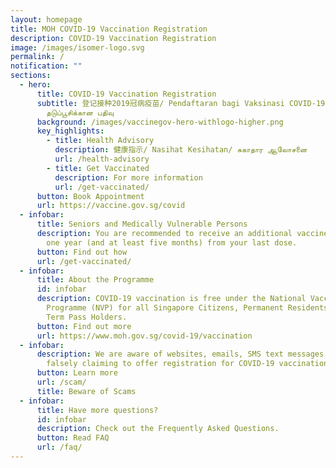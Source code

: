 ```yaml
---
layout: homepage
title: MOH COVID-19 Vaccination Registration
description: COVID-19 Vaccination Registration
image: /images/isomer-logo.svg
permalink: /
notification: ""
sections:
  - hero:
      title: COVID-19 Vaccination Registration
      subtitle: 登记接种2019冠病疫苗/ Pendaftaran bagi Vaksinasi COVID-19/ கொவிட்-19
        தடுப்பூசிக்கான பதிவு
      background: /images/vaccinegov-hero-withlogo-higher.png
      key_highlights:
        - title: Health Advisory
          description: 健康指示/ Nasihat Kesihatan/ சுகாதார ஆலோசனை
          url: /health-advisory
        - title: Get Vaccinated
          description: For more information
          url: /get-vaccinated/
      button: Book Appointment
      url: https://vaccine.gov.sg/covid
  - infobar:
      title: Seniors and Medically Vulnerable Persons
      description: You are recommended to receive an additional vaccine dose at around
        one year (and at least five months) from your last dose.
      button: Find out how
      url: /get-vaccinated/
  - infobar:
      title: About the Programme
      id: infobar
      description: COVID-19 vaccination is free under the National Vaccination
        Programme (NVP) for all Singapore Citizens, Permanent Residents and Long
        Term Pass Holders.
      button: Find out more
      url: https://www.moh.gov.sg/covid-19/vaccination
  - infobar:
      description: We are aware of websites, emails, SMS text messages and phone calls
        falsely claiming to offer registration for COVID-19 vaccination
      button: Learn more
      url: /scam/
      title: Beware of Scams
  - infobar:
      title: Have more questions?
      id: infobar
      description: Check out the Frequently Asked Questions.
      button: Read FAQ
      url: /faq/
---
```

